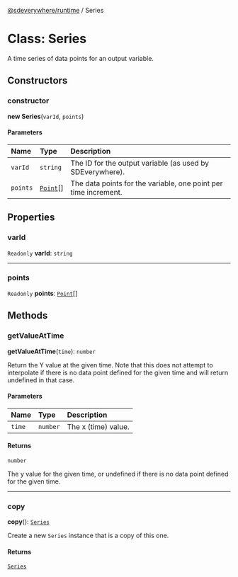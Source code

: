 [@sdeverywhere/runtime](../index.md) / Series

# Class: Series

A time series of data points for an output variable.

## Constructors

### constructor

**new Series**(`varId`, `points`)

#### Parameters

| Name | Type | Description |
| :------ | :------ | :------ |
| `varId` | `string` | The ID for the output variable (as used by SDEverywhere). |
| `points` | [`Point`](../interfaces/Point.md)[] | The data points for the variable, one point per time increment. |

## Properties

### varId

 `Readonly` **varId**: `string`

___

### points

 `Readonly` **points**: [`Point`](../interfaces/Point.md)[]

## Methods

### getValueAtTime

**getValueAtTime**(`time`): `number`

Return the Y value at the given time.  Note that this does not attempt to interpolate
if there is no data point defined for the given time and will return undefined in
that case.

#### Parameters

| Name | Type | Description |
| :------ | :------ | :------ |
| `time` | `number` | The x (time) value. |

#### Returns

`number`

The y value for the given time, or undefined if there is no data point defined
for the given time.

___

### copy

**copy**(): [`Series`](Series.md)

Create a new `Series` instance that is a copy of this one.

#### Returns

[`Series`](Series.md)
